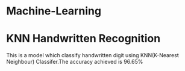 # Machine-Learning

# KNN Handwritten Recognition
This is a model which classify handwritten digit using KNN(K-Nearest Neighbour) Classifer.The accuracy achieved is 96.65%
